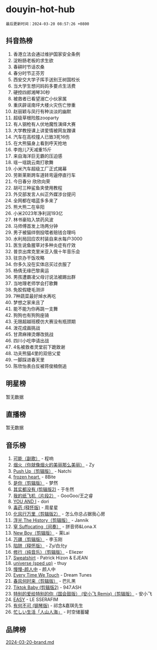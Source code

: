 # douyin-hot-hub

`最后更新时间：2024-03-20 08:57:26 +0800`

## 抖音热榜

1. 香港立法会通过维护国家安全条例
1. 淀粉肠老板的求生欲
1. 春耕时节话农桑
1. 春分时节正芬芳
1. 西安交大学子挥手送别王树国校长
1. 当大学生想问妈妈多要点生活费
1. 硬控四郎湘琴30秒
1. 被救者已看望溺亡小伙家属
1. 重庆辟谣南坪大楼火灾伤亡惨重
1. 赵丽颖与凤行有种淡淡的幽默
1. 超级草根险胜zooparty
1. 有人钢枪有人伏地魔性演绎大赛
1. 大学教授课上讲爱情被网友蹭课
1. 汽车在高校撞人已致3死16伤
1. 在大熊猫身上看到呼天抢地
1. 李炮儿7天减重15斤
1. 来自海洋巨无霸的压迫感
1. 瑶一瑶跳云南打歌舞
1. 小米汽车超级工厂正式揭幕
1. 劳斯莱斯跨车道转弯逼停直行车
1. 今日春分 欣欣向荣
1. 胡可三种鲨鱼夹使用教程
1. 外交部发言人纠正外媒涉台提问
1. 全网都在唱蓝多多来了
1. 熊大熊二在阜阳
1. 小米2023年净利润193亿
1. 林书豪陷入禁药风波
1. 马师傅首发上场两分钟
1. 男子被猫绊倒投喂者赔钱合理吗
1. 水利局回应农村装自来水每户3000
1. 医生说鱼腥草对多种炎症有疗效
1. 普京出席克里米亚入俄十年音乐会
1. 驻京办干饭攻略
1. 你多久没在实体店买过衣服了
1. 杨倩无缘巴黎奥运
1. 男孩遭霸凌父母讨说法被踢出群
1. 当地理老师学会打歌舞
1. 免胶假睫毛测评
1. 7种蔬菜最好焯水再吃
1. 梦想之家来且了
1. 能不能为你再跳一支舞
1. 狗狗也有狗狗座骑
1. 无限超越班模仿大赛没有瓶颈期
1. 泼花成画挑战
1. 甘肃麻辣烫爆改挑战
1. 四川小吃申请出战
1. 4名被救者灵堂前下跪致谢
1. 功夫熊猫4里的双倍父爱
1. 一脚踩进春天里
1. 陈欣怡表白反被蒋俊楠倒追

## 明星榜

暂无数据

## 直播榜

暂无数据

## 音乐榜

1. [可能（副歌）](https://sf5-hl-cdn-tos.douyinstatic.com/obj/tos-cn-ve-2774/cde1731888894259b333569393c2fb51) - 程响
1. [烟火（你就像烟火的美丽那么美丽）](https://sf5-hl-cdn-tos.douyinstatic.com/obj/tos-cn-ve-2774/oAO9ggQMdM8D1dpPfLvFaVQw0xXeWzFweHCR9A) - Zy
1. [Push Up（剪辑版）](https://sf5-hl-cdn-tos.douyinstatic.com/obj/tos-cn-ve-2774/oUZ8lAerCPgMmOQlO6CfhjyIIBRt81GjNgzqt4) - Natchi
1. [frozen heart.](https://sf5-hl-cdn-tos.douyinstatic.com/obj/tos-cn-ve-2774/oIIWJfyjIACZA9zQMtnJ6hQQhFC4vhCupoRBsO) - 8Bite
1. [是你（剪辑版）](https://sf6-cdn-tos.douyinstatic.com/obj/tos-cn-ve-2774/46019dae783c4c969944217fe1cfafc4) - 梦然
1. [其实都没有 (剪辑版2)](https://sf3-cdn-tos.douyinstatic.com/obj/tos-cn-ve-2774/oEBNQenHZtBhxYjGgUDQk0BCHTigQafgFlbQ7k) - 于冬然
1. [我的纸飞机（片段2）](https://sf5-hl-cdn-tos.douyinstatic.com/obj/tos-cn-ve-2774/oM2ZrKcg2CD5AeRB2gkeXOFB1IxAGJdZPazYHf) - GooGoo/王之睿
1. [YOU AND I](https://sf5-hl-cdn-tos.douyinstatic.com/obj/tos-cn-ve-2774/owHneC9pQaAQy2eFQdrfDbsugDhXJYFWBDZzAH) - dori
1. [毒药 (释怀版)](https://sf6-cdn-tos.douyinstatic.com/obj/tos-cn-ve-2774/oYILMEAzspdZBIzy4frJNB8ZHPHWAhiwowd4Ad) - 周星星
1. [化风行万里（剪辑版2）](https://sf6-cdn-tos.douyinstatic.com/obj/tos-cn-ve-2774/oEWQJsIQhzBfrhMgczsZDgNaiFzvgAwMHPtyTB) - 怎么你总占据我心房
1. [浮光 The History（剪辑版）](https://sf6-cdn-tos.douyinstatic.com/obj/tos-cn-ve-2774/oIkABGgUD0nCgDneOBBKSj79UBoAZtQjIi3fbl) - Jannik
1. [窒 Suffocating（间奏）](https://sf6-cdn-tos.douyinstatic.com/obj/tos-cn-ve-2774/oUtBYAhssQz2sxQrNTY6fxtgNBhJ1yMWh7IlWS) - 拼音师&Lona.X
1. [New Boy（剪辑版）](https://sf6-cdn-tos.douyinstatic.com/obj/tos-cn-ve-2774/oAozkaGFcPxBerw7nBQfYf8z6CgCZAblDka2cl) - 莱Lai
1. [万疆（剪辑版）](https://sf5-hl-cdn-tos.douyinstatic.com/obj/tos-cn-ve-2774/ooG7oVgFlDTelKCjCsTTobQvbdtj1BBQXnfZd8) - 李玉刚
1. [陷阱（释怀版）](https://sf3-cdn-tos.douyinstatic.com/obj/tos-cn-ve-2774/oE8C21LeZrzKLDFfQYgMzx4GAIHageG5IzayY7) - Zy/白允y
1. [修行（纯音乐）（剪辑版）](https://sf5-hl-cdn-tos.douyinstatic.com/obj/tos-cn-ve-2774/oconjmgByUNptBMJQHMAjSTCDeDxaSDQxgbeZk) - Eliezer
1. [Sweatshirt](https://sf3-cdn-tos.douyinstatic.com/obj/tos-cn-ve-2774/oIljDAEhoLZWOUjICBfkC4Uzg1QB1BFgNfItyL) - Patrick Hizon & EJEAN
1. [universe (sped up)](https://sf5-hl-cdn-tos.douyinstatic.com/obj/tos-cn-ve-2774/oIQnurQLDCsdYeegkM4CKuVb23MZBXtX6QB8bv) - thuy
1. [慢慢-颜人中](https://sf3-cdn-tos.douyinstatic.com/obj/tos-cn-ve-2774/ocjHNfBXdBxQNC8ZGAeoLMFTUgtBg8bkExunDC) - 颜人中
1. [Every Time We Touch](https://sf6-cdn-tos.douyinstatic.com/obj/tos-cn-ve-2774/ogN6lUKQeBBfEVhIOMikG1CcJjugxk1tztZyhP) - Dream Tunes
1. [春风何时来（剪辑版）](https://sf5-hl-cdn-tos.douyinstatic.com/obj/tos-cn-ve-2774/owVZktEaoxHvc3Qbtf20XZgIDfCsFBLavBTl1M) - 巴扎黑
1. [Tiktok Baby (剪辑版2)](https://sf5-hl-cdn-tos.douyinstatic.com/obj/tos-cn-ve-2774/409234e9be76489d9e51cf47453104f6) - 947.ASH
1. [特别的爱给特别的你（国会鼓版） (安小飞 Remix)（剪辑版）](https://sf5-hl-cdn-tos.douyinstatic.com/obj/tos-cn-ve-2774/5d58984f252449de868a9b52f362d751) - 安小飞
1. [EASY](https://sf5-hl-cdn-tos.douyinstatic.com/obj/tos-cn-ve-2774/o0YWmCNo0QdVFEYlu0FfBBgNSie9S0Q5ZqDltv) - LE SSERAFIM
1. [有何不可 (钢琴版)](https://sf3-cdn-tos.douyinstatic.com/obj/tos-cn-ve-2774/7bee6314dd404650b8923035b853e5ee) - 祁念&嘉琪先生
1. [忙しい生活「人山人海」](https://sf5-hl-cdn-tos.douyinstatic.com/obj/tos-cn-ve-2774/85e45ba5b18b40789757286816d99665) - 时空储蓄罐

## 品牌榜

[2024-03-20-brand.md](2024-03-20-brand.md)
